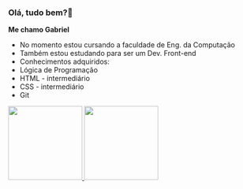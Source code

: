 ### Olá, tudo bem?👋
**Me chamo Gabriel** 

- No momento estou cursando a faculdade de Eng. da Computação 
- Também estou estudando para ser um Dev. Front-end
- Conhecimentos adquiridos:
- Lógica de Programação
- HTML - intermediário
- CSS - intermediário
- Git
 <div>
  <a href="https://github.com/gabelucet">
  <img height="150px" src="https://github-readme-stats.vercel.app/api?username=gabelucet&show_icons=true&theme=dark&include_all_commits=true&count_private=true"/>
  <img height="150px" src="https://github-readme-stats.vercel.app/api/top-langs/?username=gabelucet&layout=compact&langs_count=7&theme=dark"/>
</div>

